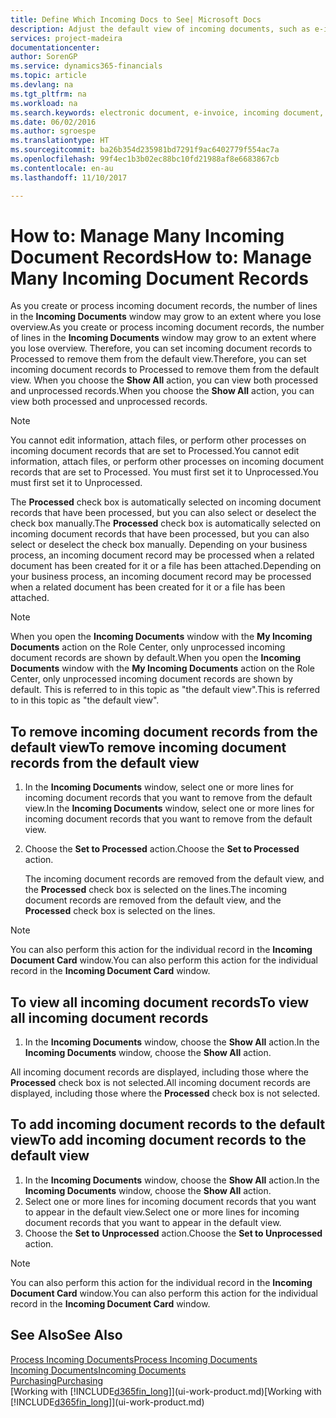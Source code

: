 ```yaml
---
title: Define Which Incoming Docs to See| Microsoft Docs
description: Adjust the default view of incoming documents, such as e-invoices, to improve your overview of processed and unprocessed records.
services: project-madeira
documentationcenter: 
author: SorenGP
ms.service: dynamics365-financials
ms.topic: article
ms.devlang: na
ms.tgt_pltfrm: na
ms.workload: na
ms.search.keywords: electronic document, e-invoice, incoming document, OCR, ecommerce, document exchange, import invoice
ms.date: 06/02/2016
ms.author: sgroespe
ms.translationtype: HT
ms.sourcegitcommit: ba26b354d235981bd7291f9ac6402779f554ac7a
ms.openlocfilehash: 99f4ec1b3b02ec88bc10fd21988af8e6683867cb
ms.contentlocale: en-au
ms.lasthandoff: 11/10/2017

---
```

# <a name="how-to-manage-many-incoming-document-records"></a><span data-ttu-id="dcce1-103">How to: Manage Many Incoming Document Records</span><span class="sxs-lookup"><span data-stu-id="dcce1-103">How to: Manage Many Incoming Document Records</span></span>
<span data-ttu-id="dcce1-104">As you create or process incoming document records, the number of lines in the **Incoming Documents** window may grow to an extent where you lose overview.</span><span class="sxs-lookup"><span data-stu-id="dcce1-104">As you create or process incoming document records, the number of lines in the **Incoming Documents** window may grow to an extent where you lose overview.</span></span> <span data-ttu-id="dcce1-105">Therefore, you can set incoming document records to Processed to remove them from the default view.</span><span class="sxs-lookup"><span data-stu-id="dcce1-105">Therefore, you can set incoming document records to Processed to remove them from the default view.</span></span> <span data-ttu-id="dcce1-106">When you choose the **Show All** action, you can view both processed and unprocessed records.</span><span class="sxs-lookup"><span data-stu-id="dcce1-106">When you choose the **Show All** action, you can view both processed and unprocessed records.</span></span>

> [!NOTE]  
>   <span data-ttu-id="dcce1-107">You cannot edit information, attach files, or perform other processes on incoming document records that are set to Processed.</span><span class="sxs-lookup"><span data-stu-id="dcce1-107">You cannot edit information, attach files, or perform other processes on incoming document records that are set to Processed.</span></span> <span data-ttu-id="dcce1-108">You must first set it to Unprocessed.</span><span class="sxs-lookup"><span data-stu-id="dcce1-108">You must first set it to Unprocessed.</span></span>

<span data-ttu-id="dcce1-109">The **Processed** check box is automatically selected on incoming document records that have been processed, but you can also select or deselect the check box manually.</span><span class="sxs-lookup"><span data-stu-id="dcce1-109">The **Processed** check box is automatically selected on incoming document records that have been processed, but you can also select or deselect the check box manually.</span></span> <span data-ttu-id="dcce1-110">Depending on your business process, an incoming document record may be processed when a related document has been created for it or a file has been attached.</span><span class="sxs-lookup"><span data-stu-id="dcce1-110">Depending on your business process, an incoming document record may be processed when a related document has been created for it or a file has been attached.</span></span>

> [!NOTE]  
>   <span data-ttu-id="dcce1-111">When you open the **Incoming Documents** window with the **My Incoming Documents** action on the Role Center, only unprocessed incoming document records are shown by default.</span><span class="sxs-lookup"><span data-stu-id="dcce1-111">When you open the **Incoming Documents** window with the **My Incoming Documents** action on the Role Center, only unprocessed incoming document records are shown by default.</span></span> <span data-ttu-id="dcce1-112">This is referred to in this topic as "the default view".</span><span class="sxs-lookup"><span data-stu-id="dcce1-112">This is referred to in this topic as "the default view".</span></span>

## <a name="to-remove-incoming-document-records-from-the-default-view"></a><span data-ttu-id="dcce1-113">To remove incoming document records from the default view</span><span class="sxs-lookup"><span data-stu-id="dcce1-113">To remove incoming document records from the default view</span></span>
1. <span data-ttu-id="dcce1-114">In the **Incoming Documents** window, select one or more lines for incoming document records that you want to remove from the default view.</span><span class="sxs-lookup"><span data-stu-id="dcce1-114">In the **Incoming Documents** window, select one or more lines for incoming document records that you want to remove from the default view.</span></span>
2. <span data-ttu-id="dcce1-115">Choose the **Set to Processed** action.</span><span class="sxs-lookup"><span data-stu-id="dcce1-115">Choose the **Set to Processed** action.</span></span>

    <span data-ttu-id="dcce1-116">The incoming document records are removed from the default view, and the **Processed** check box is selected on the lines.</span><span class="sxs-lookup"><span data-stu-id="dcce1-116">The incoming document records are removed from the default view, and the **Processed** check box is selected on the lines.</span></span>

> [!NOTE]  
>   <span data-ttu-id="dcce1-117">You can also perform this action for the individual record in the **Incoming Document Card** window.</span><span class="sxs-lookup"><span data-stu-id="dcce1-117">You can also perform this action for the individual record in the **Incoming Document Card** window.</span></span>

## <a name="to-view-all-incoming-document-records"></a><span data-ttu-id="dcce1-118">To view all incoming document records</span><span class="sxs-lookup"><span data-stu-id="dcce1-118">To view all incoming document records</span></span>
1. <span data-ttu-id="dcce1-119">In the **Incoming Documents** window, choose the **Show All** action.</span><span class="sxs-lookup"><span data-stu-id="dcce1-119">In the **Incoming Documents** window, choose the **Show All** action.</span></span>

<span data-ttu-id="dcce1-120">All incoming document records are displayed, including those where the **Processed** check box is not selected.</span><span class="sxs-lookup"><span data-stu-id="dcce1-120">All incoming document records are displayed, including those where the **Processed** check box is not selected.</span></span>

## <a name="to-add-incoming-document-records-to-the-default-view"></a><span data-ttu-id="dcce1-121">To add incoming document records to the default view</span><span class="sxs-lookup"><span data-stu-id="dcce1-121">To add incoming document records to the default view</span></span>
1. <span data-ttu-id="dcce1-122">In the **Incoming Documents** window, choose the **Show All** action.</span><span class="sxs-lookup"><span data-stu-id="dcce1-122">In the **Incoming Documents** window, choose the **Show All** action.</span></span>
2. <span data-ttu-id="dcce1-123">Select one or more lines for incoming document records that you want to appear in the default view.</span><span class="sxs-lookup"><span data-stu-id="dcce1-123">Select one or more lines for incoming document records that you want to appear in the default view.</span></span>
3. <span data-ttu-id="dcce1-124">Choose the **Set to Unprocessed** action.</span><span class="sxs-lookup"><span data-stu-id="dcce1-124">Choose the **Set to Unprocessed** action.</span></span>  

> [!NOTE]  
>   <span data-ttu-id="dcce1-125">You can also perform this action for the individual record in the **Incoming Document Card** window.</span><span class="sxs-lookup"><span data-stu-id="dcce1-125">You can also perform this action for the individual record in the **Incoming Document Card** window.</span></span>

## <a name="see-also"></a><span data-ttu-id="dcce1-126">See Also</span><span class="sxs-lookup"><span data-stu-id="dcce1-126">See Also</span></span>
[<span data-ttu-id="dcce1-127">Process Incoming Documents</span><span class="sxs-lookup"><span data-stu-id="dcce1-127">Process Incoming Documents</span></span>](across-process-income-documents.md)  
[<span data-ttu-id="dcce1-128">Incoming Documents</span><span class="sxs-lookup"><span data-stu-id="dcce1-128">Incoming Documents</span></span>](across-income-documents.md)  
[<span data-ttu-id="dcce1-129">Purchasing</span><span class="sxs-lookup"><span data-stu-id="dcce1-129">Purchasing</span></span>](purchasing-manage-purchasing.md)  
<span data-ttu-id="dcce1-130">[Working with [!INCLUDE[d365fin_long](includes/d365fin_long_md.md)]](ui-work-product.md)</span><span class="sxs-lookup"><span data-stu-id="dcce1-130">[Working with [!INCLUDE[d365fin_long](includes/d365fin_long_md.md)]](ui-work-product.md)</span></span>

